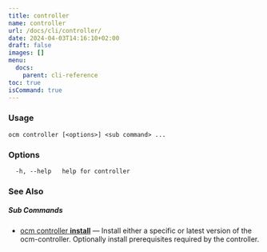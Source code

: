 ```yaml
---
title: controller
name: controller
url: /docs/cli/controller/
date: 2024-04-03T14:16:10+02:00
draft: false
images: []
menu:
  docs:
    parent: cli-reference
toc: true
isCommand: true
---
```

### Usage

```
ocm controller [<options>] <sub command> ...
```

### Options

```
  -h, --help   help for controller
```

### See Also



##### Sub Commands

* [ocm controller <b>install</b>](/docs/cli/controller/install)	 &mdash; Install either a specific or latest version of the ocm-controller. Optionally install prerequisites required by the controller.


